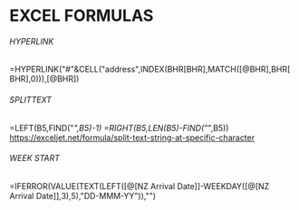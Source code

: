 # EXCEL FORMULAS

###### HYPERLINK
=HYPERLINK("#"&CELL("address",INDEX(BHR[BHR],MATCH([@BHR],BHR[BHR],0))),[@BHR])

###### SPLITTEXT 
=LEFT(B5,FIND("_",B5)-1)
=RIGHT(B5,LEN(B5)-FIND("_",B5))
https://exceljet.net/formula/split-text-string-at-specific-character

###### WEEK START
=IFERROR(VALUE(TEXT(LEFT([@[NZ Arrival Date]]-WEEKDAY([@[NZ Arrival Date]],3),5),"DD-MMM-YY")),"")

